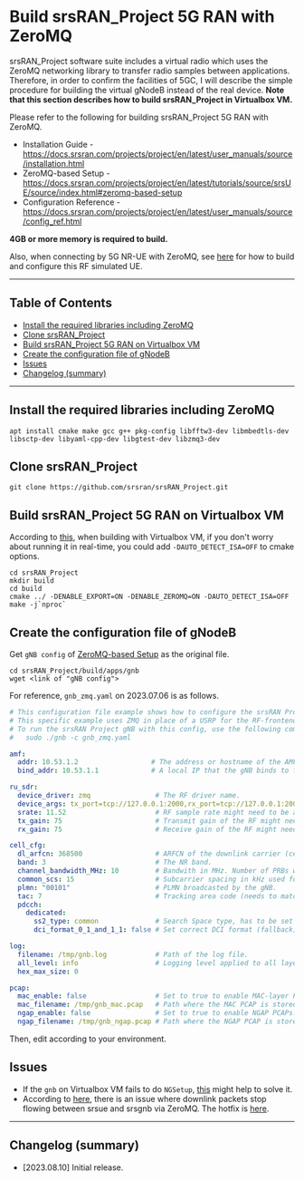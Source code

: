 # Build srsRAN_Project 5G RAN with ZeroMQ
srsRAN_Project software suite includes a virtual radio which uses the ZeroMQ networking library to transfer radio samples between applications. Therefore, in order to confirm the facilities of 5GC, I will describe the simple procedure for building the virtual gNodeB instead of the real device.
**Note that this section describes how to build srsRAN_Project in Virtualbox VM.**

Please refer to the following for building srsRAN_Project 5G RAN with ZeroMQ.
- Installation Guide - https://docs.srsran.com/projects/project/en/latest/user_manuals/source/installation.html
- ZeroMQ-based Setup - https://docs.srsran.com/projects/project/en/latest/tutorials/source/srsUE/source/index.html#zeromq-based-setup
- Configuration Reference - https://docs.srsran.com/projects/project/en/latest/user_manuals/source/config_ref.html

**4GB or more memory is required to build.**

Also, when connecting by 5G NR-UE with ZeroMQ, see [here](https://github.com/s5uishida/build_srsran_4g_zmq_disable_rf_plugins) for how to build and configure this RF simulated UE.

---

<a id="toc"></a>

## Table of Contents

- [Install the required libraries including ZeroMQ](#install_libs)
- [Clone srsRAN_Project](#clone_srsran)
- [Build srsRAN_Project 5G RAN on Virtualbox VM](#build)
- [Create the configuration file of gNodeB](#create_gnb_config)
- [Issues](#issues)
- [Changelog (summary)](#changelog)

---

<a id="install_libs"></a>

## Install the required libraries including ZeroMQ

```
apt install cmake make gcc g++ pkg-config libfftw3-dev libmbedtls-dev libsctp-dev libyaml-cpp-dev libgtest-dev libzmq3-dev
```

<a id="clone_srsran"></a>

## Clone srsRAN_Project

```
git clone https://github.com/srsran/srsRAN_Project.git
```

<a id="build"></a>

## Build srsRAN_Project 5G RAN on Virtualbox VM

According to [this](https://github.com/srsran/srsRAN_Project/discussions/151#discussioncomment-6576652), when building with Virtualbox VM, if you don't worry about running it in real-time, you could add `-DAUTO_DETECT_ISA=OFF` to cmake options.
```
cd srsRAN_Project
mkdir build
cd build
cmake ../ -DENABLE_EXPORT=ON -DENABLE_ZEROMQ=ON -DAUTO_DETECT_ISA=OFF
make -j`nproc`
```

<a id="create_gnb_config"></a>

## Create the configuration file of gNodeB

Get `gNB config` of [ZeroMQ-based Setup](https://docs.srsran.com/projects/project/en/latest/tutorials/source/srsUE/source/index.html#zeromq-based-setup) as the original file.
```
cd srsRAN_Project/build/apps/gnb
wget <link of "gNB config">
```
For reference, `gnb_zmq.yaml` on 2023.07.06 is as follows.
```yaml
# This configuration file example shows how to configure the srsRAN Project gNB to allow srsUE to connect to it. 
# This specific example uses ZMQ in place of a USRP for the RF-frontend, and creates an FDD cell with 10 MHz bandwidth. 
# To run the srsRAN Project gNB with this config, use the following command: 
#   sudo ./gnb -c gnb_zmq.yaml

amf:
  addr: 10.53.1.2                  # The address or hostname of the AMF.
  bind_addr: 10.53.1.1             # A local IP that the gNB binds to for traffic from the AMF.

ru_sdr:
  device_driver: zmq                # The RF driver name.
  device_args: tx_port=tcp://127.0.0.1:2000,rx_port=tcp://127.0.0.1:2001,base_srate=11.52e6 # Optionally pass arguments to the selected RF driver.
  srate: 11.52                      # RF sample rate might need to be adjusted according to selected bandwidth.
  tx_gain: 75                       # Transmit gain of the RF might need to adjusted to the given situation.
  rx_gain: 75                       # Receive gain of the RF might need to adjusted to the given situation.

cell_cfg:
  dl_arfcn: 368500                  # ARFCN of the downlink carrier (center frequency).
  band: 3                           # The NR band.
  channel_bandwidth_MHz: 10         # Bandwith in MHz. Number of PRBs will be automatically derived.
  common_scs: 15                    # Subcarrier spacing in kHz used for data.
  plmn: "00101"                     # PLMN broadcasted by the gNB.
  tac: 7                            # Tracking area code (needs to match the core configuration).
  pdcch:
    dedicated:
      ss2_type: common              # Search Space type, has to be set to common
      dci_format_0_1_and_1_1: false # Set correct DCI format (fallback)

log:
  filename: /tmp/gnb.log            # Path of the log file.
  all_level: info                   # Logging level applied to all layers.
  hex_max_size: 0

pcap:
  mac_enable: false                 # Set to true to enable MAC-layer PCAPs.
  mac_filename: /tmp/gnb_mac.pcap   # Path where the MAC PCAP is stored.
  ngap_enable: false                # Set to true to enable NGAP PCAPs.
  ngap_filename: /tmp/gnb_ngap.pcap # Path where the NGAP PCAP is stored.
```
Then, edit according to your environment.

<a id="issues"></a>

## Issues

- If the `gnb` on Virtualbox VM fails to do `NGSetup`, [this](https://github.com/srsran/srsRAN_Project/issues/172#issuecomment-1681908406) might help to solve it.
- According to [here](https://github.com/srsran/srsRAN_4G/issues/1213), there is an issue where downlink packets stop flowing between srsue and srsgnb via ZeroMQ. The hotfix is [here](https://github.com/srsran/srsRAN_4G/issues/1213#issuecomment-1703512937).

---

<a id="changelog"></a>

## Changelog (summary)

- [2023.08.10] Initial release.
